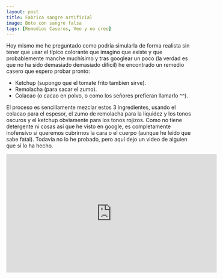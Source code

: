```yaml
---
layout: post
title: Fabrica sangre artificial
image: Bote con sangre falsa
tags: [Remedios Caseros, Veo y no creo]
---
```


Hoy mismo me he preguntado como podría simularla de forma realista sin tener que usar el típico colorante que imagino que existe y que probablemente manche muchísimo y tras googlear un poco (la verdad es que no ha sido demasiado demasiado difícil) he encontrado un remedio casero que espero probar pronto:

 - Ketchup (supongo que el tomate frito tambien sirve).
 - Remolacha (para sacar el zumo).
 - Colacao (o cacao en polvo, o como los señores prefieran llamarlo ^^).

El proceso es sencillamente mezclar estos 3 ingredientes, usando el colacao para el espesor, el zumo de remolacha para la liquidez y los tonos oscuros y el ketchup obviamente para los tonos rojizos.
Como no tiene detergente ni cosas así que he visto en google, es completamente inofensivo si queremos cubrirnos la cara o el cuerpo (aunque he leído que sabe fatal). Todavía no lo he probado, pero aquí dejo un video de alguien que sí lo ha hecho.

<iframe width="560" height="315" src="https://www.youtube-nocookie.com/embed/lyJJmpI3mnE" frameborder="0" allowfullscreen></iframe>
